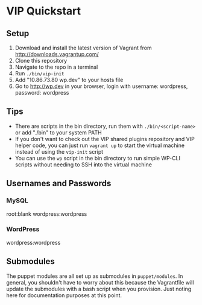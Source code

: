 # VIP Quickstart

## Setup

1. Download and install the latest version of Vagrant from http://downloads.vagrantup.com/
2. Clone this repository
3. Navigate to the repo in a terminal
4. Run `./bin/vip-init`
5. Add "10.86.73.80 wp.dev" to your hosts file
6. Go to http://wp.dev in your browser, login with username: wordpress, password: wordpress

## Tips

* There are scripts in the bin directory, run them with `./bin/<script-name>` or add "./bin" to your system PATH
* If you don't want to check out the VIP shared plugins repository and VIP helper code, you can just run `vagrant up` to start the virtual machine instead of using the `vip-init` script
* You can use the `wp` script in the bin directory to run simple WP-CLI scripts without needing to SSH into the virtual machine

## Usernames and Passwords

### MySQL
root:blank
wordpress:wordpress

### WordPress
wordpress:wordpress

## Submodules

The puppet modules are all set up as submodules in `puppet/modules`. In general, you shouldn't have to worry about this because the Vagrantfile will update the submodules with a bash script when you provision. Just noting here for documentation purposes at this point.
